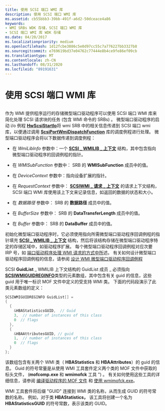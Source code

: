 ```yaml
---
title: 使用 SCSI 端口 WMI 库
description: 使用 SCSI 端口 WMI 库
ms.assetid: cb55bbb3-39bb-491f-a6d2-50dceace4a86
keywords:
- WMI SRBs WDK 存储，SCSI 端口 WMI 库
- SCSI 端口 WMI 库 WDK 存储
ms.date: 04/20/2017
ms.localizationpriority: medium
ms.openlocfilehash: 1d12fcbe3886c5e0d97cc55c7a776227bb3327b8
ms.sourcegitcommit: e769619bd37e04762c77444e8b4ce9fe86ef09cb
ms.translationtype: MT
ms.contentlocale: zh-CN
ms.lasthandoff: 08/31/2020
ms.locfileid: "89191631"
---
```

# <a name="using-the-scsi-port-wmi-library"></a>使用 SCSI 端口 WMI 库


## <span id="ddk_using_the_scsi_port_wmi_library_kg"></span><span id="DDK_USING_THE_SCSI_PORT_WMI_LIBRARY_KG"></span>


作为 WMI 提供程序运行的存储微型端口驱动程序可以使用 SCSI 端口 WMI 库来简化处理 SCSI 请求块的任务 (包含 WMI 命令的 SRBs) 。 微型端口驱动程序的启动 i/o 例程 [**HwScsiStartIo**](/previous-versions/windows/hardware/drivers/ff557323(v=vs.85))将 wmi SRB 中的相关信息传递到 SCSI 端口 wmi 库，以便通过调用 [**ScsiPortWmiDispatchFunction**](/windows-hardware/drivers/ddi/scsiwmi/nf-scsiwmi-scsiportwmidispatchfunction) 库的调度例程进行处理。 微型端口驱动程序会将以下数据传递到调度例程：

-   在 *WmiLibInfo* 参数中：一个 [**SCSI \_ WMILIB \_ 上下文**](/windows-hardware/drivers/ddi/scsiwmi/ns-scsiwmi-_scsiwmilib_context) 结构，其中包含指向微型端口驱动程序的回调例程的指针。

-   在 *WMISubFunction* 参数中： SRB 的 **WMISubFunction** 成员中的值。

-   在 *DeviceContext* 参数中：指向设备扩展的指针。

-   在 *RequestContext* 参数中： [**SCSIWMI \_ 请求 \_ 上下文**](/windows-hardware/drivers/ddi/scsiwmi/ns-scsiwmi-scsiwmi_request_context) 的请求上下文结构，SCSI 端口 WMI 库使用该上下文来记录信息，如返回的数据的状态和大小。

-   在 *数据路径* 参数中： SRB 的 **数据路径** 成员中的值。

-   在 *BufferSize* 参数中： SRB 的 **DataTransferLength** 成员中的值。

-   在 *Buffer* 参数中： SRB 的 **DataBuffer** 成员中的值。

初始化微型端口驱动程序时，它必须使用指向所需微型端口驱动程序回调例程的指针填充 [**SCSI \_ WMILIB \_ 上下文**](/windows-hardware/drivers/ddi/scsiwmi/ns-scsiwmi-_scsiwmilib_context) 结构，然后将该结构存储在微型端口驱动程序特定的存储区域中，如驱动程序扩展。 每个微型端口驱动程序回调例程对应次要 IRP 号，如 [端口驱动程序处理 WMI 请求的方式中所](how-the-port-driver-processes-wmi-requests.md)述。 有关如何设计微型端口驱动程序回调例程的信息，请参阅 [设计 WMI 微型端口驱动程序回调例程](designing-wmi-miniport-driver-callback-routines.md)

SCSI **GuidList** \_ WMILIB 上下文结构的 GuidList 成员 \_ 必须指向[**SCSIWMIGUIDREGINFO**](/windows-hardware/drivers/ddi/scsiwmi/ns-scsiwmi-scsiwmiguidreginfo)类型的元素数组，其中包含有关 guid 的信息，这些 guid 用于唯一标识 MOF 文件中定义的受支持 WMI 类。 下面的代码段演示了此类元素数组的定义：

```cpp
SCSIWMIGUIDREGINFO GuidList[] = 
{
  {
    &HBAStatisticsGUID,  // Guid
    3,  // number of instances of this class
    0  // flags
  },
  {
    &HBAAttributesGUID, // guid
    1,  // number of instances of this class
    0  // flags
  }
};
```

该数组包含有关两个 WMI 类（ **HBAStatistics** 和 **HBAAttributes**）的 guid 的信息。 Guid 的符号常量是从使用 WMI 工具套件定义两个类的 MOF 文件中获取的标头文件， (**mofcomp.exe** 和 **wmimofck** 工具 ") 。 有关如何使用这些工具的详细信息，请参阅 [编译驱动程序的 MOF 文件](../kernel/compiling-a-driver-s-mof-file.md) 和 [使用 wmimofck.exe](../kernel/using-wmimofck-exe.md)。

WMI 工具套件将后缀 "GUID" 连接到 WMI 类的名称，从而生成 GUID 的符号常数的名称。 例如，对于类 **HBAStatistics，** 该工具将创建一个名为 **HBAStatisticsGUID** 的符号常数，表示该类的 GUID。

 

